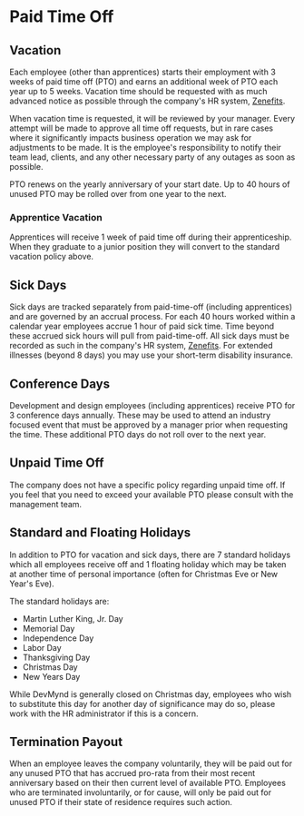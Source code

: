 # Paid Time Off

## Vacation

Each employee (other than apprentices) starts their employment with 3 weeks of paid time off (PTO) and earns an additional week of PTO each year up to 5 weeks.  Vacation time should be requested with as much advanced notice as possible through the company's HR system, [Zenefits](https://www.zenefits.com/).

When vacation time is requested, it will be reviewed by your manager.  Every attempt will be made to approve all time off requests, but in rare cases where it significantly impacts business operation we may ask for adjustments to be made.  It is the employee's responsibility to notify their team lead, clients, and any other necessary party of any outages as soon as possible.

PTO renews on the yearly anniversary of your start date. Up to 40 hours of unused PTO may be rolled over from one year to the next.

### Apprentice Vacation

Apprentices will receive 1 week of paid time off during their apprenticeship.  When they graduate to a junior position they will convert to the standard vacation policy above.

## Sick Days

Sick days are tracked separately from paid-time-off (including apprentices) and are governed by an accrual process.  For each 40 hours worked within a calendar year employees accrue 1 hour of paid sick time.  Time beyond these accrued sick hours will pull from paid-time-off.  All sick days must be recorded as such in the company's HR system, [Zenefits](https://www.zenefits.com/).  For extended illnesses (beyond 8 days) you may use your short-term disability insurance.

## Conference Days

Development and design employees (including apprentices) receive PTO for 3 conference days annually.  These may be used to attend an industry focused event that must be approved by a manager prior when requesting the time.  These additional PTO days do not roll over to the next year.

## Unpaid Time Off

The company does not have a specific policy regarding unpaid time off.  If you feel that you need to exceed your available PTO please consult with the management team.

## Standard and Floating Holidays

In addition to PTO for vacation and sick days, there are 7 standard holidays which all employees receive off and 1 floating holiday which may be taken at another time of personal importance (often for Christmas Eve or New Year's Eve).

The standard holidays are:

* Martin Luther King, Jr. Day
* Memorial Day
* Independence Day
* Labor Day
* Thanksgiving Day
* Christmas Day
* New Years Day

While DevMynd is generally closed on Christmas day, employees who wish to substitute this day for another day of significance may do so, please work with the HR administrator if this is a concern.


## Termination Payout

When an employee leaves the company voluntarily, they will be paid out for any unused PTO that has accrued pro-rata from their most recent anniversary based on their then current level of available PTO.  Employees who are terminated involuntarily, or for cause, will only be paid out for unused PTO if their state of residence requires such action.
